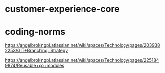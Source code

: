# customer-experience-core


# coding-norms 
https://angelbrokingpl.atlassian.net/wiki/spaces/Technology/pages/2039382253/GIT+Branching+Strategy

https://angelbrokingpl.atlassian.net/wiki/spaces/Technology/pages/2251849874/Reusable+go+modules


